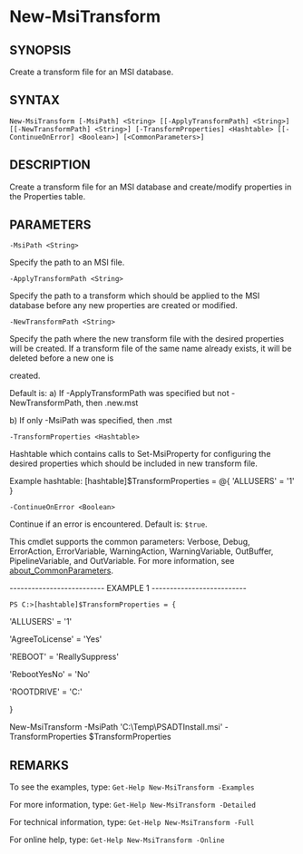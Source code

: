 # New-MsiTransform

## SYNOPSIS

Create a transform file for an MSI database.

## SYNTAX

 `New-MsiTransform [-MsiPath] <String> [[-ApplyTransformPath] <String>] [[-NewTransformPath] <String>] [-TransformProperties] <Hashtable> [[-ContinueOnError] <Boolean>] [<CommonParameters>]`

## DESCRIPTION

Create a transform file for an MSI database and create/modify properties in the Properties table.

## PARAMETERS

`-MsiPath <String>`

Specify the path to an MSI file.

`-ApplyTransformPath <String>`

Specify the path to a transform which should be applied to the MSI database before any new properties are created or modified.

`-NewTransformPath <String>`

Specify the path where the new transform file with the desired properties will be created. If a transform file of the same name already exists, it will be deleted before a new one is

created.

Default is: a) If -ApplyTransformPath was specified but not -NewTransformPath, then <ApplyTransformPath>.new.mst

b) If only -MsiPath was specified, then <MsiPath>.mst

`-TransformProperties <Hashtable>`

Hashtable which contains calls to Set-MsiProperty for configuring the desired properties which should be included in new transform file.

Example hashtable: [hashtable]$TransformProperties = @{ 'ALLUSERS' = '1' }

`-ContinueOnError <Boolean>`

Continue if an error is encountered. Default is: `$true`.

<CommonParameters>

This cmdlet supports the common parameters: Verbose, Debug, ErrorAction, ErrorVariable, WarningAction, WarningVariable, OutBuffer, PipelineVariable, and OutVariable. For more information, see [about_CommonParameters](https:/go.microsoft.com/fwlink/?LinkID=113216).

-------------------------- EXAMPLE 1 --------------------------

`PS C:>[hashtable]$TransformProperties = {`

'ALLUSERS' = '1'

'AgreeToLicense' = 'Yes'

'REBOOT' = 'ReallySuppress'

'RebootYesNo' = 'No'

'ROOTDRIVE' = 'C:'

}

New-MsiTransform -MsiPath 'C:\Temp\PSADTInstall.msi' -TransformProperties $TransformProperties

## REMARKS

To see the examples, type: `Get-Help New-MsiTransform -Examples`

For more information, type: `Get-Help New-MsiTransform -Detailed`

For technical information, type: `Get-Help New-MsiTransform -Full`

For online help, type: `Get-Help New-MsiTransform -Online`
